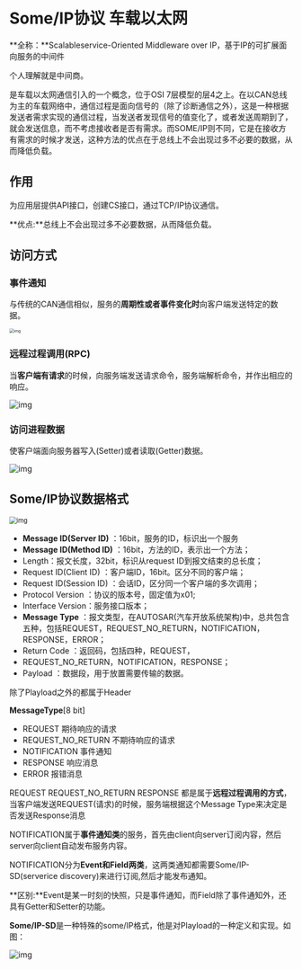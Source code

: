 # Some/IP协议 车载以太网

**全称：**Scalableservice-Oriented Middleware over IP，基于IP的可扩展面向服务的中间件

个人理解就是中间商。



是车载以太网通信引入的一个概念，位于OSI 7层模型的层4之上。在以CAN总线为主的车载网络中，通信过程是面向信号的（除了诊断通信之外），这是一种根据发送者需求实现的通信过程，当发送者发现信号的值变化了，或者发送周期到了，就会发送信息，而不考虑接收者是否有需求。而SOME/IP则不同，它是在接收方有需求的时候才发送，这种方法的优点在于总线上不会出现过多不必要的数据，从而降低负载。

## 作用

为应用层提供API接口，创建CS接口，通过TCP/IP协议通信。

**优点:**总线上不会出现过多不必要数据，从而降低负载。

## 访问方式

### 事件通知

与传统的CAN通信相似，服务的**周期性或者事件变化时**向客户端发送特定的数据。

<img src="https://img-blog.csdnimg.cn/img_convert/1e4653708df5ef627553e4a46647633d.png" alt="img" style="zoom: 50%;" />

### 远程过程调用(RPC)

当**客户端有请求**的时候，向服务端发送请求命令，服务端解析命令，并作出相应的响应。

![img](https://img-blog.csdnimg.cn/img_convert/26be63364dc7e010d7196f2d7467e4b7.png)

### 访问进程数据

使客户端面向服务器写入(Setter)或者读取(Getter)数据。

![img](https://img-blog.csdnimg.cn/img_convert/64c4178804a403172c16e6f8457f51a9.png)

## Some/IP协议数据格式

<img src="https://pic1.zhimg.com/80/v2-6909da98c767908bd1386a78789c4328_1440w.jpg" alt="img" style="zoom: 80%;" />

- **Message ID(Server ID)** ：16bit，服务的ID，标识出一个服务
- **Message ID(Method ID)** ：16bit，方法的ID，表示出一个方法；
- Length：报文长度，32bit，标识从request ID到报文结束的总长度；
- Request ID(Client ID) ：客户端ID，16bit。区分不同的客户端；
- Request ID(Session ID) ：会话ID，区分同一个客户端的多次调用；
- Protocol Version ：协议的版本号，固定值为x01;
- Interface Version：服务接口版本；
- **Message Type** ：报文类型，在AUTOSAR(汽车开放系统架构)中，总共包含五种，包括REQUEST，REQUEST_NO_RETURN，NOTIFICATION，RESPONSE，ERROR；
- Return Code ：返回码，包括四种，REQUEST，
- REQUEST_NO_RETURN，NOTIFICATION，RESPONSE；
- Payload ：数据段，用于放置需要传输的数据。

除了Playload之外的都属于Header

**MessageType**[8 bit]

- REQUEST 期待响应的请求
- REQUEST_NO_RETURN 不期待响应的请求
- NOTIFICATION 事件通知
- RESPONSE 响应消息
- ERROR 报错消息

REQUEST  REQUEST_NO_RETURN  RESPONSE 都是属于**远程过程调用的方式**，当客户端发送REQUEST(请求)的时候，服务端根据这个Message Type来决定是否发送Response消息

NOTIFICATION属于**事件通知类**的服务，首先由client向server订阅内容，然后server向client自动发布服务内容。

NOTIFICATION分为**Event和Field两类**，这两类通知都需要Some/IP-SD(serverice discovery)来进行订阅,然后才能发布通知。

**区别:**Event是某一时刻的快照，只是事件通知，而Field除了事件通知外，还具有Getter和Setter的功能。

**Some/IP-SD**是一种特殊的some/IP格式，他是对Playload的一种定义和实现。如图：

![img](https://pic2.zhimg.com/80/v2-d02a182b9f0b5a0cb1b3556d6df34b19_1440w.jpg)